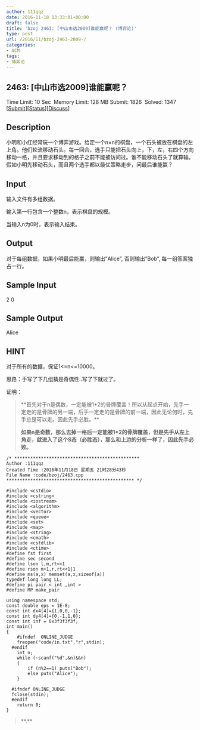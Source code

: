 ```yaml
---
author: 111qqz
date: 2016-11-18 13:33:01+00:00
draft: false
title: 'bzoj 2463: [中山市选2009]谁能赢呢？ (博弈论)'
type: post
url: /2016/11/bzoj-2463-2009-/
categories:
- ACM
tags:
- 博弈论
---
```


## 2463: [中山市选2009]谁能赢呢？


Time Limit: 10 Sec  Memory Limit: 128 MB
Submit: 1826  Solved: 1347
[[Submit](http://www.lydsy.com/JudgeOnline/submitpage.php?id=2463)][[Status](http://www.lydsy.com/JudgeOnline/problemstatus.php?id=2463)][[Discuss](http://www.lydsy.com/JudgeOnline/bbs.php?id=2463)]


## Description


小明和小红经常玩一个博弈游戏。给定一个n×n的棋盘，一个石头被放在棋盘的左上角。他们轮流移动石头。每一回合，选手只能把石头向上，下，左，右四个方向移动一格，并且要求移动到的格子之前不能被访问过。谁不能移动石头了就算输。假如小明先移动石头，而且两个选手都以最优策略走步，问最后谁能赢？


## Input


输入文件有多组数据。

输入第一行包含一个整数n，表示棋盘的规模。

当输入n为0时，表示输入结束。




## Output


对于每组数据，如果小明最后能赢，则输出”Alice”, 否则输出”Bob”, 每一组答案独占一行。


## Sample Input


2
0


## Sample Output


Alice


## HINT


对于所有的数据，保证1<=n<=10000。



思路：手写了下几组猜是奇偶性..写了下就过了。

证明：


<blockquote>**首先对于n是偶数，一定能被1*2的骨牌覆盖！所以从起点开始，先手一定走的是骨牌的另一端，后手一定走的是骨牌的前一端，因此无论何时，先手总是可以走。因此先手必胜。**

**如果n是奇数，那么去掉一格后一定能被1*2的骨牌覆盖，但是先手从左上角走，就进入了这个S态（必胜态），那么和上边的分析一样了，因此先手必败。**</blockquote>






    
    /* ***********************************************
    Author :111qqz
    Created Time :2016年11月18日 星期五 21时28分43秒
    File Name :code/bzoj/2463.cpp
    ************************************************ */
    
    #include <cstdio>
    #include <cstring>
    #include <iostream>
    #include <algorithm>
    #include <vector>
    #include <queue>
    #include <set>
    #include <map>
    #include <string>
    #include <cmath>
    #include <cstdlib>
    #include <ctime>
    #define fst first
    #define sec second
    #define lson l,m,rt<<1
    #define rson m+1,r,rt<<1|1
    #define ms(a,x) memset(a,x,sizeof(a))
    typedef long long LL;
    #define pi pair < int ,int >
    #define MP make_pair
    
    using namespace std;
    const double eps = 1E-8;
    const int dx4[4]={1,0,0,-1};
    const int dy4[4]={0,-1,1,0};
    const int inf = 0x3f3f3f3f;
    int main()
    {
    	#ifndef  ONLINE_JUDGE 
    	freopen("code/in.txt","r",stdin);
      #endif
    	int n;
    	while (~scanf("%d",&n)&&n)
    	{
    	    if (n%2==1) puts("Bob");
    	    else puts("Alice");
    	}
    
      #ifndef ONLINE_JUDGE  
      fclose(stdin);
      #endif
        return 0;
    }
    





<blockquote>**.**</blockquote>
